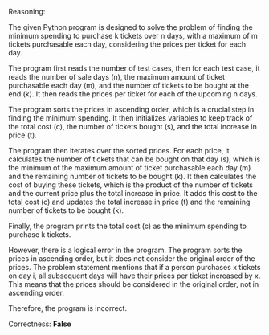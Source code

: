 Reasoning:

The given Python program is designed to solve the problem of finding the minimum spending to purchase k tickets over n days, with a maximum of m tickets purchasable each day, considering the prices per ticket for each day.

The program first reads the number of test cases, then for each test case, it reads the number of sale days (n), the maximum amount of ticket purchasable each day (m), and the number of tickets to be bought at the end (k). It then reads the prices per ticket for each of the upcoming n days.

The program sorts the prices in ascending order, which is a crucial step in finding the minimum spending. It then initializes variables to keep track of the total cost (c), the number of tickets bought (s), and the total increase in price (t).

The program then iterates over the sorted prices. For each price, it calculates the number of tickets that can be bought on that day (s), which is the minimum of the maximum amount of ticket purchasable each day (m) and the remaining number of tickets to be bought (k). It then calculates the cost of buying these tickets, which is the product of the number of tickets and the current price plus the total increase in price. It adds this cost to the total cost (c) and updates the total increase in price (t) and the remaining number of tickets to be bought (k).

Finally, the program prints the total cost (c) as the minimum spending to purchase k tickets.

However, there is a logical error in the program. The program sorts the prices in ascending order, but it does not consider the original order of the prices. The problem statement mentions that if a person purchases x tickets on day i, all subsequent days will have their prices per ticket increased by x. This means that the prices should be considered in the original order, not in ascending order.

Therefore, the program is incorrect.

Correctness: **False**